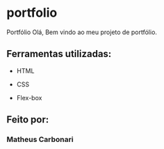 # portfolio

 Portfólio Olá, Bem vindo ao meu projeto de portfólio.

## Ferramentas utilizadas:

* HTML

* CSS

* Flex-box

## Feito por:

### Matheus Carbonari

```
